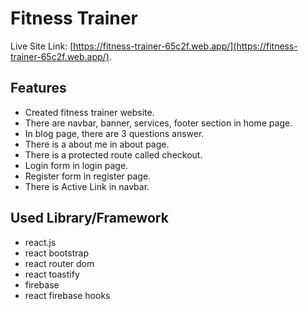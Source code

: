 # Fitness Trainer

Live Site Link: [https://fitness-trainer-65c2f.web.app/](https://fitness-trainer-65c2f.web.app/).

## Features

* Created fitness trainer website.
* There are navbar, banner, services, footer section in home page.
* In blog page, there are 3 questions answer.
* There is a about me in about page.
* There is a protected route called checkout.
* Login form in login page.
* Register form in register page.
* There is Active Link in navbar.

## Used Library/Framework

* react.js
* react bootstrap
* react router dom
* react toastify
* firebase
* react firebase hooks